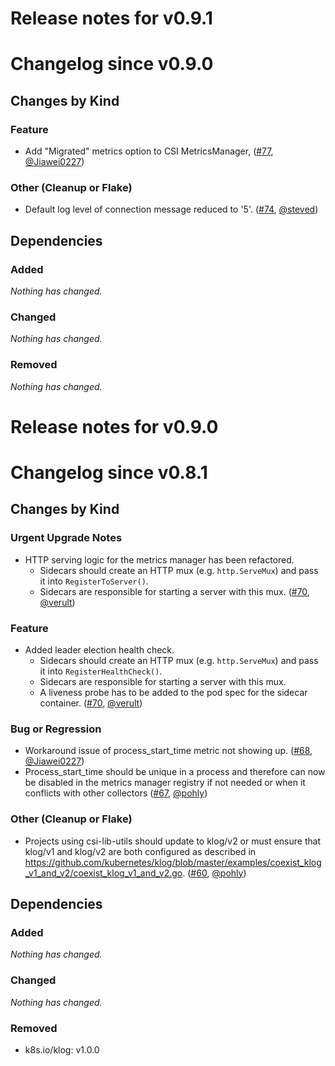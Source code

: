 # Release notes for v0.9.1

# Changelog since v0.9.0

## Changes by Kind

### Feature

- Add "Migrated" metrics option to CSI MetricsManager, ([#77](https://github.com/kubernetes-csi/csi-lib-utils/pull/77), [@Jiawei0227](https://github.com/Jiawei0227))

### Other (Cleanup or Flake)

- Default log level of connection message reduced to '5'. ([#74](https://github.com/kubernetes-csi/csi-lib-utils/pull/74), [@steved](https://github.com/steved))

## Dependencies

### Added
_Nothing has changed._

### Changed
_Nothing has changed._

### Removed
_Nothing has changed._

# Release notes for v0.9.0

# Changelog since v0.8.1

## Changes by Kind

### Urgent Upgrade Notes

- HTTP serving logic for the metrics manager has been refactored.
  - Sidecars should create an HTTP mux (e.g. `http.ServeMux`) and pass it into `RegisterToServer()`.
  - Sidecars are responsible for starting a server with this mux. ([#70](https://github.com/kubernetes-csi/csi-lib-utils/pull/70), [@verult](https://github.com/verult))

### Feature

- Added leader election health check.
    - Sidecars should create an HTTP mux (e.g. `http.ServeMux`) and pass it into `RegisterHealthCheck()`.
    - Sidecars are responsible for starting a server with this mux.
    - A liveness probe has to be added to the pod spec for the sidecar container. ([#70](https://github.com/kubernetes-csi/csi-lib-utils/pull/70), [@verult](https://github.com/verult))

### Bug or Regression

- Workaround issue of process_start_time metric not showing up. ([#68](https://github.com/kubernetes-csi/csi-lib-utils/pull/68), [@Jiawei0227](https://github.com/Jiawei0227))
- Process_start_time should be unique in a process and therefore can now be disabled in the metrics manager registry if not needed or when it conflicts with other collectors ([#67](https://github.com/kubernetes-csi/csi-lib-utils/pull/67), [@pohly](https://github.com/pohly))

### Other (Cleanup or Flake)

- Projects using csi-lib-utils should update to klog/v2 or must ensure that klog/v1 and klog/v2 are both configured as described in https://github.com/kubernetes/klog/blob/master/examples/coexist_klog_v1_and_v2/coexist_klog_v1_and_v2.go. ([#60](https://github.com/kubernetes-csi/csi-lib-utils/pull/60), [@pohly](https://github.com/pohly))

## Dependencies

### Added
_Nothing has changed._

### Changed
_Nothing has changed._

### Removed
- k8s.io/klog: v1.0.0
